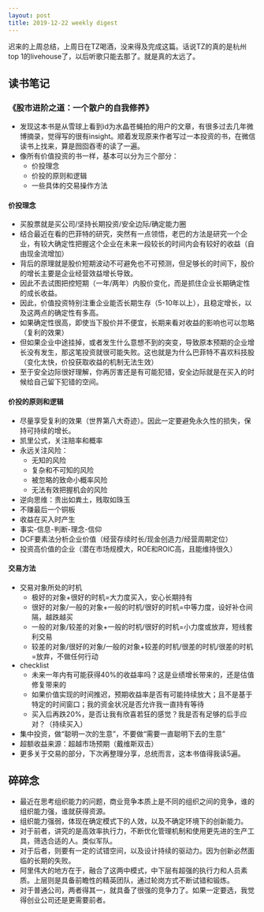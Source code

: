 ```yaml
---
layout: post
title: 2019-12-22 weekly digest
---
```

迟来的上周总结，上周日在TZ喝酒，没来得及完成这篇。话说TZ的真的是杭州top 1的livehouse了，以后听歌只能去那了。就是真的太远了。

## 读书笔记

### 《股市进阶之道：一个散户的自我修养》
* 发现这本书是从雪球上看到id为水晶苍蝇拍的用户的文章，有很多过去几年微博摘录，觉得写的很有insight。顺着发现原来作者写过一本投资的书，在微信读书上找来，算是囫囵吞枣的读了一遍。
* 像所有价值投资的书一样，基本可以分为三个部分：
	* 价投理念
	* 价投的原则和逻辑
	* 一些具体的交易操作方法
	
#### 价投理念
* 买股票就是买公司/坚持长期投资/安全边际/确定能力圈
* 结合最近在看的巴菲特的研究，突然有一点领悟，老巴的方法是研究一个企业，有较大确定性把握这个企业在未来一段较长的时间内会有较好的收益（自由现金流增加）
* 背后的原理就是股价短期波动不可避免也不可预测，但足够长的时间下，股价的增长主要是企业经营效益增长导致。
* 因此不去试图把控短期（一年/两年）内股价变化，而是抓住企业长期确定性的成长收益。
* 因此，价值投资特别注重企业能否长期生存（5-10年以上），且稳定增长，以及这两点的确定性有多高。
* 如果确定性很高，即使当下股价并不便宜，长期来看对收益的影响也可以忽略（复利的效果）
* 但如果企业中途挂掉，或者发生什么意想不到的突变，导致原本预期的企业增长没有发生，那这笔投资就很可能失败。这也就是为什么巴菲特不喜欢科技股（变化太快，价投获取收益的机制无法生效）
* 至于安全边际很好理解，你再厉害还是有可能犯错，安全边际就是在买入的时候给自己留下犯错的空间。

#### 价投的原则和逻辑
* 尽量享受复利的效果（世界第八大奇迹）。因此一定要避免永久性的损失，保持可持续的增长。
* 凯里公式，关注赔率和概率
* 永远关注风险：
	* 无知的风险
	* 复杂和不可知的风险
	* 被忽略的致命小概率风险
	* 无法有效把握机会的风险
* 逆向思维：贵出如粪土，贱取如珠玉
* 不赚最后一个铜板
* 收益在买入时产生
* 事实-信息-判断-理念-信仰
* DCF要素法分析企业价值（经营存续时长/现金创造力/经营周期定位）
* 投资高价值的企业（潜在市场规模大，ROE和ROIC高，且能维持很久）

#### 交易方法
* 交易对象所处的时机
	* 极好的对象+很好的时机=大力度买入，安心长期持有
	* 很好的对象/一般的对象+一般的时机/很好的时机=中等力度，设好补仓间隔，越跌越买
	* 一般的对象/较差的对象+一般的时机/很好的时机=小力度或放弃，短线套利交易
	* 较差的对象/很好的对象/一般的对象+较差的时机/很差的时机/很差的时机=放弃，不做任何行动
* checklist
	* 未来一年内有可能获得40%的收益率吗？这是业绩增长带来的，还是估值修复带来的
	* 如果价值实现的时间推迟，预期收益率是否有可能持续放大；且不是基于特定的时间窗口；我的资金状况是否允许我一直持有等待
	* 买入后再跌20%，是否让我有欣喜若狂的感觉？我是否有足够的后手应对？（持续买入）
* 集中投资，做“聪明一次的生意”，不要做“需要一直聪明下去的生意”
* 超额收益来源：超越市场预期（戴维斯双击）
* 更多关于交易的部分，下次再整理分享，总统而言，这本书值得我读5遍。

## 碎碎念
* 最近在思考组织能力的问题，商业竞争本质上是不同的组织之间的竞争，谁的组织能力强，谁就获得资源。
* 组织能力强弱，体现在确定模式下的人效，以及不确定环境下的创新能力。
* 对于前者，讲究的是高效率执行力，不断优化管理机制和使用更先进的生产工具，筛选合适的人。类似军队。
* 对于后者，则要有一定的试错空间，以及设计持续的驱动力。因为创新必然面临的长期的失败。
* 阿里伟大的地方在于，融合了这两中模式，中下层有超强的执行力和人员素质。上层则是具备前瞻性的精英团队，通过轮岗方式不断试错和锻炼。
* 对于普通公司，两者得其一，就具备了很强的竞争力了。如果一定要选，我觉得创业公司还是更需要前者。



